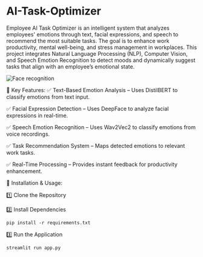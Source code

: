 # AI-Task-Optimizer
Employee AI Task Optimizer is an intelligent system that analyzes employees' emotions through text, facial expressions, and speech to recommend the most suitable tasks. The goal is to enhance work productivity, mental well-being, and stress management in workplaces.
This project integrates Natural Language Processing (NLP), Computer Vision, and Speech Emotion Recognition to detect moods and dynamically suggest tasks that align with an employee’s emotional state.

![Face recognition](https://github.com/user-attachments/assets/75c3d2be-e44e-4c02-b7cd-040769f90ea5)

📌 Key Features:
✅ Text-Based Emotion Analysis – Uses DistilBERT to classify emotions from text input.

✅ Facial Expression Detection – Uses DeepFace to analyze facial expressions in real-time.

✅ Speech Emotion Recognition – Uses Wav2Vec2 to classify emotions from voice recordings.

✅ Task Recommendation System – Maps detected emotions to relevant work tasks.

✅ Real-Time Processing – Provides instant feedback for productivity enhancement.

📌 Installation & Usage:

1️⃣ Clone the Repository

2️⃣ Install Dependencies

    pip install -r requirements.txt
    
3️⃣ Run the Application

    streamlit run app.py

